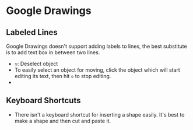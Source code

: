 # Google Drawings

## Labeled Lines

Google Drawings doesn't support adding labels to lines, the best substitute is to add text box in between two lines.

- `⎋`: Deselect object
- To easily select an object for moving, click the object which will start editing its text, then hit `⎋` to stop editing.
- 

## Keyboard Shortcuts

- There isn't a keyboard shortcut for inserting a shape easily. It's best to make a shape and then cut and paste it.
